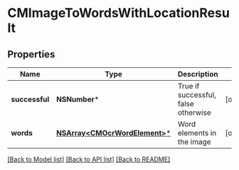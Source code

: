 # CMImageToWordsWithLocationResult

## Properties
Name | Type | Description | Notes
------------ | ------------- | ------------- | -------------
**successful** | **NSNumber*** | True if successful, false otherwise | [optional] 
**words** | [**NSArray&lt;CMOcrWordElement&gt;***](CMOcrWordElement.md) | Word elements in the image | [optional] 

[[Back to Model list]](../README.md#documentation-for-models) [[Back to API list]](../README.md#documentation-for-api-endpoints) [[Back to README]](../README.md)



